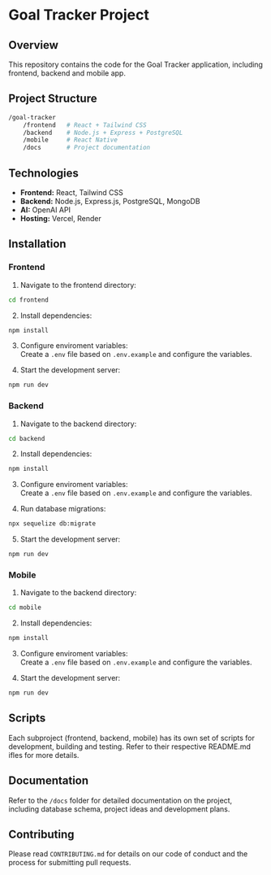 # Goal Tracker Project

## Overview

This repository contains the code for the Goal Tracker application, including frontend, backend and mobile app.

## Project Structure

```bash
/goal-tracker
    /frontend   # React + Tailwind CSS
    /backend    # Node.js + Express + PostgreSQL
    /mobile     # React Native
    /docs       # Project documentation
```

## Technologies

- **Frontend:** React, Tailwind CSS
- **Backend:** Node.js, Express.js, PostgreSQL, MongoDB
- **AI:** OpenAI API
- **Hosting:** Vercel, Render

## Installation

### Frontend

1. Navigate to the frontend directory:

```bash
cd frontend
```

2. Install dependencies:

```bash
npm install
```

3. Configure enviroment variables: <br>
   Create a `.env` file based on `.env.example` and configure the variables.

4. Start the development server:

```bash
npm run dev
```

### Backend

1. Navigate to the backend directory:

```bash
cd backend
```

2. Install dependencies:

```bash
npm install
```

3. Configure enviroment variables:<br>
   Create a `.env` file based on `.env.example` and configure the variables.

4. Run database migrations:

```bash
npx sequelize db:migrate
```

5. Start the development server:

```bash
npm run dev
```

### Mobile

1. Navigate to the backend directory:

```bash
cd mobile
```

2. Install dependencies:

```bash
npm install
```

3. Configure enviroment variables:<br>
   Create a `.env` file based on `.env.example` and configure the variables.

4. Start the development server:

```bash
npm run dev
```

## Scripts

Each subproject (frontend, backend, mobile) has its own set of scripts for development, building and testing. Refer to their respective README.md ifles for more details.

## Documentation

Refer to the `/docs` folder for detailed documentation on the project, including database schema, project ideas and development plans.

## Contributing

Please read `CONTRIBUTING.md` for details on our code of conduct and the process for submitting pull requests.
